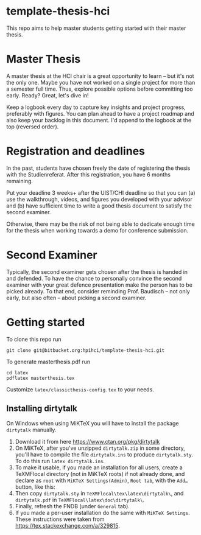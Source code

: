 # template-thesis-hci

This repo aims to help master students getting started with their master thesis.

# Master Thesis

A master thesis at the HCI chair is a great opportunity to learn – but it's not the only one. Maybe you have not worked on a single project for more than a semester full time. Thus, explore possible options before committing too early. 
Ready? Great, let's dive in!

Keep a logbook every day to capture key insights and project progress,  preferably with figures. You can plan ahead to have a project roadmap and also keep your backlog in this document.
I'd append to the logbook at the top (reversed order).

# Registration and deadlines
In the past, students have chosen freely the date of registering the thesis with the Studienreferat. After this registration, you have 6 months remaining. 

Put your deadline 3 weeks+ after the UIST/CHI deadline so that you can 
(a) use the walkthrough, videos, and figures you developed with your advisor and 
(b) have sufficient time to write a good thesis document to satisfy the second examiner.

Otherwise, there may be the risk of not being able to dedicate enough time for the thesis when working towards a demo for conference submission.

# Second Examiner
Typically, the second examiner gets chosen after the thesis is handed in and defended. To have the chance to personally convince the second examiner with your great defence presentation make the person has to be picked already. To that end, consider reminding Prof. Baudisch – not only early, but also often – about picking a second examiner.

# Getting started

To clone this repo run
```
git clone git@bitbucket.org:hpihci/template-thesis-hci.git
```

To generate masterthesis.pdf run
```
cd latex
pdflatex masterthesis.tex
```

Customize `latex/classicthesis-config.tex` to your needs.

## Installing dirtytalk

On Windows when using MiKTeX you will have to install the package `dirtytalk` manually.

1. Download it from here https://www.ctan.org/pkg/dirtytalk
2. On MiKTeX, after you've unzipped  `dirtytalk.zip` in some directory, you'll have to compile the file `dirtytalk.ins` to produce `dirtytalk.sty`. To do this run `latex dirtytalk.ins`.
3. To make it usable, if you made an installation for all users, create a TeXMFlocal directory (not in MiKTeX roots) if not already done, and declare as `root` with `MiKTeX Settings(Admin)`, `Root tab`, with the `Add…` button, like this: 
4. Then copy `dirtytalk.sty` in `TeXMFlocal\tex\latex\dirtytalk\`, and `dirtytalk.pdf` in `TeXMFlocal\latex\doc\dirtytalk\`.
5. Finally, refresh the FNDB (under `General` tab).
6. If you made a per-user installation do the same with `MiKTeX Settings`.
These instructions were taken from https://tex.stackexchange.com/a/329815.